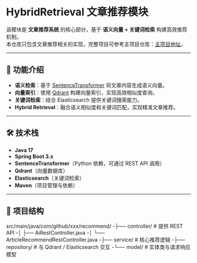 # HybridRetrieval 文章推荐模块

该模块是 **文章推荐系统** 的核心部分，基于 **语义向量 + 关键词检索** 构建高效推荐机制。  
本仓库只包含文章推荐相关的实现，完整项目可参考主项目仓库：[主项目地址](https://github.com/xxx/xxx)。

---

## 📖 功能介绍
- **语义检索**：基于 [SentenceTransformer](https://www.sbert.net/) 将文章内容生成语义向量。  
- **向量索引**：使用 [Qdrant](https://qdrant.tech/) 构建向量索引，实现高效相似度查询。  
- **关键词检索**：结合 Elasticsearch 提供关键词搜索能力。  
- **Hybrid Retrieval**：融合语义相似度和关键词匹配，实现精准文章推荐。  

---

## 🛠️ 技术栈
- **Java 17**
- **Spring Boot 3.x**
- **SentenceTransformer**（Python 依赖，可通过 REST API 调用）  
- **Qdrant**（向量数据库）
- **Elasticsearch**（关键词检索）
- **Maven**（项目管理与依赖）

---

## 📂 项目结构

src/main/java/com/github/xxx/recommend/ 
-├── controller/ # 提供 REST API
-│ ├── AiRestController.java
-│ └── ArticleRecommendRestController.java
-├── service/ # 核心推荐逻辑
-├── repository/ # 与 Qdrant / Elasticsearch 交互
-└── model/ # 实体类与请求响应模型
